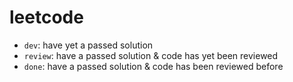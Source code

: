 # leetcode
* `dev`: have yet a passed solution
* `review`: have a passed solution & code has yet been reviewed
* `done`: have a passed solution & code has been reviewed before
